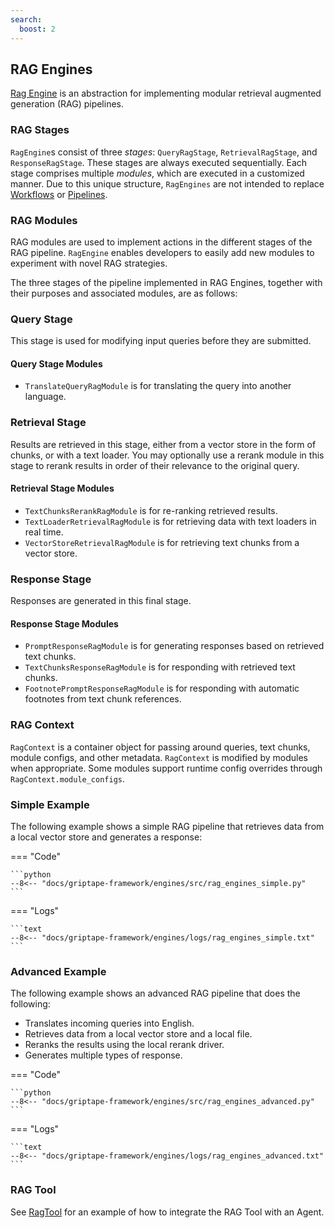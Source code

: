```yaml
---
search:
  boost: 2
---
```


## RAG Engines

[Rag Engine](../../reference/griptape/engines/rag/index.md) is an abstraction for implementing modular retrieval augmented generation (RAG) pipelines.

### RAG Stages

`RagEngine`s consist of three _stages_: `QueryRagStage`, `RetrievalRagStage`, and `ResponseRagStage`. These stages are always executed sequentially. Each stage comprises multiple _modules_, which are executed in a customized manner. Due to this unique structure, `RagEngines` are not intended to replace [Workflows](../structures/workflows.md) or [Pipelines](../structures/pipelines.md).

### RAG Modules

RAG modules are used to implement actions in the different stages of the RAG pipeline. `RagEngine` enables developers to easily add new modules to experiment with novel RAG strategies.

The three stages of the pipeline implemented in RAG Engines, together with their purposes and associated modules, are as follows:

### Query Stage

This stage is used for modifying input queries before they are submitted.

#### Query Stage Modules

- `TranslateQueryRagModule` is for translating the query into another language.

### Retrieval Stage

Results are retrieved in this stage, either from a vector store in the form of chunks, or with a text loader. You may optionally use a rerank module in this stage to rerank results in order of their relevance to the original query.

#### Retrieval Stage Modules

- `TextChunksRerankRagModule` is for re-ranking retrieved results.
- `TextLoaderRetrievalRagModule` is for retrieving data with text loaders in real time.
- `VectorStoreRetrievalRagModule` is for retrieving text chunks from a vector store.

### Response Stage

Responses are generated in this final stage.

#### Response Stage Modules

- `PromptResponseRagModule` is for generating responses based on retrieved text chunks.
- `TextChunksResponseRagModule` is for responding with retrieved text chunks.
- `FootnotePromptResponseRagModule` is for responding with automatic footnotes from text chunk references.

### RAG Context

`RagContext` is a container object for passing around queries, text chunks, module configs, and other metadata. `RagContext` is modified by modules when appropriate. Some modules support runtime config overrides through `RagContext.module_configs`.

### Simple Example

The following example shows a simple RAG pipeline that retrieves data from a local vector store and generates a response:

=== "Code"

    ```python
    --8<-- "docs/griptape-framework/engines/src/rag_engines_simple.py"
    ```

=== "Logs"

    ```text
    --8<-- "docs/griptape-framework/engines/logs/rag_engines_simple.txt"
    ```

### Advanced Example

The following example shows an advanced RAG pipeline that does the following:

- Translates incoming queries into English.
- Retrieves data from a local vector store and a local file.
- Reranks the results using the local rerank driver.
- Generates multiple types of response.

=== "Code"

    ```python
    --8<-- "docs/griptape-framework/engines/src/rag_engines_advanced.py"
    ```

=== "Logs"

    ```text
    --8<-- "docs/griptape-framework/engines/logs/rag_engines_advanced.txt"
    ```

### RAG Tool

See [RagTool](../tools/official-tools/index.md#rag) for an example of how to integrate the RAG Tool with an Agent.
